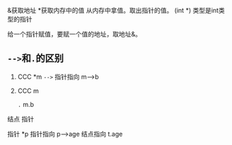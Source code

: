 &获取地址
*获取内存中的值 从内存中拿值。取出指针的值。
(int *)       类型是int类型的指针

给一个指针赋值，要赋一个值的地址，取地址&。

## `-->`和`.`的区别

1. CCC *m
   `-->` 指针指向  m-->b

2. CCC m

   `.`  m.b

结点 指针

指针 *p
指针指向 p—>age
结点指向 t.age